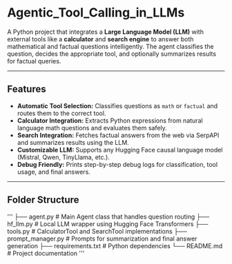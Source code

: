 # Agentic_Tool_Calling_in_LLMs

A Python project that integrates a **Large Language Model (LLM)** with external tools like a **calculator** and **search engine** to answer both mathematical and factual questions intelligently. The agent classifies the question, decides the appropriate tool, and optionally summarizes results for factual queries.

---

## Features

- **Automatic Tool Selection:** Classifies questions as `math` or `factual` and routes them to the correct tool.
- **Calculator Integration:** Extracts Python expressions from natural language math questions and evaluates them safely.
- **Search Integration:** Fetches factual answers from the web via SerpAPI and summarizes results using the LLM.
- **Customizable LLM:** Supports any Hugging Face causal language model (Mistral, Qwen, TinyLlama, etc.).
- **Debug Friendly:** Prints step-by-step debug logs for classification, tool usage, and final answers.

---

## Folder Structure
'''
├── agent.py # Main Agent class that handles question routing
├── hf_llm.py # Local LLM wrapper using Hugging Face Transformers
├── tools.py # CalculatorTool and SearchTool implementations
├── prompt_manager.py # Prompts for summarization and final answer generation
├── requirements.txt # Python dependencies
└── README.md # Project documentation
'''
